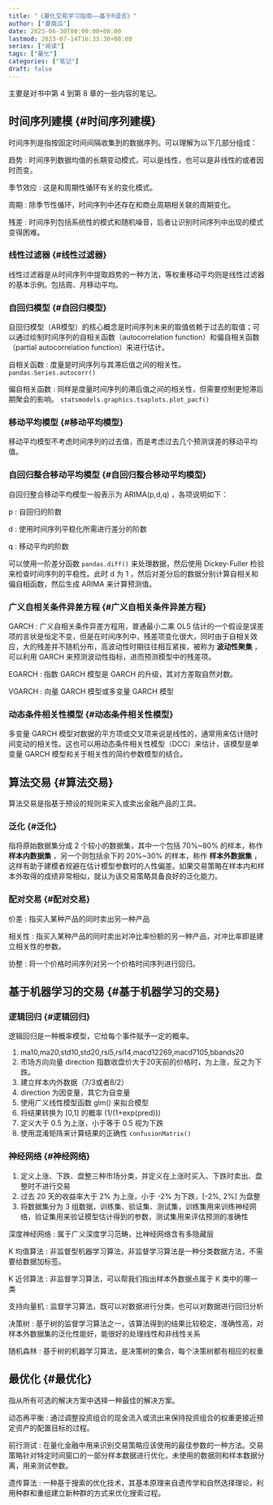 ```yaml
---
title: "《量化交易学习指南——基于R语言》"
author: ["夏南瓜"]
date: 2023-06-30T00:00:00+08:00
lastmod: 2023-07-14T16:33:30+08:00
series: ["阅读"]
tags: ["量化"]
categories: ["笔记"]
draft: false
---
```


主要是对书中第 4 到第 8 章的一些内容的笔记。


## 时间序列建模 {#时间序列建模}

时间序列是指按固定时间间隔收集到的数据序列。可以理解为以下几部分组成：

趋势
: 时间序列数据均值的长期变动模式，可以是线性，也可以是非线性的或者因时而变。

季节效应
: 这是和周期性循环有关的变化模式。

周期
: 除季节性循环，时间序列中还存在和商业周期相关联的周期变化。

残差
: 时间序列包括系统性的模式和随机噪音，后者让识别时间序列中出现的模式变得困难。


### 线性过滤器 {#线性过滤器}

线性过滤器是从时间序列中提取趋势的一种方法，等权重移动平均则是线性过滤器的基本示例。包括周、月移动平均。


### 自回归模型 {#自回归模型}

自回归模型（AR模型）的核心概念是时间序列未来的取值依赖于过去的取值；可以通过绘制时间序列的自相关函数（autocorrelation function）和偏自相关函数（partial autocorrelation function）来进行估计。

自相关函数
: 度量是时间序列与其滞后值之间的相关性。 `pandas.Series.autocorr()`

偏自相关函数
: 同样是度量时间序列的滞后值之间的相关性，但需要控制更短滞后期聚会的影响。 `statsmodels.graphics.tsaplots.plot_pacf()`


### 移动平均模型 {#移动平均模型}

移动平均模型不考虑时间序列的过去值，而是考虑过去几个预测误差的移动平均值。


### 自回归整合移动平均模型 {#自回归整合移动平均模型}

自回归整合移动平均模型一般表示为 ARIMA(p,d,q) ，各项说明如下：

p
: 自回归的阶数

d
: 使用时间序列平稳化所需进行差分的阶数

q
: 移动平均的阶数

可以使用一阶差分函数 `pandas.diff()` 来处理数据，然后使用 Dickey-Fuller 检验来检查时间序列的平稳性。此时 d 为 1 ，然后对差分后的数据分别计算自相关和偏自相函数，然后生成 ARIMA 来计算预测值。


### 广义自相关条件异差方程 {#广义自相关条件异差方程}

GARCH
: 广义自相关条件异差方程用，普通最小二乘 OLS 估计的一个假设是误差项的言状是恒定不变，但是在时间序列中，残差项变化很大，同时由于自相关效应，大的残差并不随机分布，高波动性时期往往相互紧挨，被称为 **波动性聚集** ，可以利用 GARCH 来预测波动性指标，进而预测模型中的残差项。

EGARCH
: 指数 GARCH 模型是 GARCH 的升级，其对方差取自然对数。

VGARCH
: 向量 GARCH 模型或多变量 GARCH 模型


### 动态条件相关性模型 {#动态条件相关性模型}

多变量 GARCH 模型对数据的平方项或交叉项来说是线性的，通常用来估计随时间变动的相关性。这也可以用动态条件相关性模型（DCC）来估计，该模型是单变量 GARCH 模型和关于相关性的简约参数模型的结合。


## 算法交易 {#算法交易}

算法交易是指基于预设的规则来买入或卖出金融产品的工具。


### 泛化 {#泛化}

指将原始数据集分成 2 个较小的数据集，其中一个包括 70%~80% 的样本，称作 **样本内数据集** ，另一个则包括余下的 20%~30% 的样本，称作 **样本外数据集** ，这样有助于建模者规避在估计模型参数时的人性偏差。如果交易策略在样本内和样本外取得的成绩非常相似，就认为该交易策略具备良好的泛化能力。


### 配对交易 {#配对交易}

价差
: 指买入某种产品的同时卖出另一种产品

相关性
: 指买入某种产品的同时卖出对冲比率份额的另一种产品，对冲比率即是建立相关性的参数。

协整
: 将一个价格时间序列对另一个价格时间序列进行回归。


## 基于机器学习的交易 {#基于机器学习的交易}


### 逻辑回归 {#逻辑回归}

逻辑回归是一种概率模型，它给每个事件赋予一定的概率。

1.  ma10,ma20,std10,std20,rsi5,rsi14,macd12269,macd7105,bbands20
2.  市场方向向量 direction 指数收盘价大于20天前的价格时，为上涨，反之为下跌。
3.  建立样本内外数据（7/3或者8/2）
4.  direction 为因变量，其它为自变量
5.  使用广义线性模型函数 glm() 来拟合模型
6.  将结果转换为 [0,1] 的概率 (1/(1+exp(pred)))
7.  定义大于 0.5 为上涨，小于等于 0.5 视为下跌
8.  使用混淆矩阵来计算结果的正确性 `confusionMatrix()`


### 神经网络 {#神经网络}

1.  定义上涨、下跌、盘整三种市场分类，并定义在上涨时买入、下跌时卖出、盘整时不进行交易
2.  过去 20 天的收益率大于 2% 为上涨，小于 -2% 为下跌，[-2%, 2%] 为盘整
3.  将数据集分为 3 组数据，训练集、验证集、测试集，训练集用来训练神经网络，验证集用来验证模型估计得到的参数，测试集用来评估预测的准确性

<!--listend-->

深度神经网络
: 属于广义深度学习范畴，比神经网络含有多隐藏层

K 均值算法
: 非监督型机器学习算法，非监督学习算法是一种分类数据方法，不需要给数据加标签。

K 近邻算法
: 非监督学习算法，可以帮我们指出样本外数据点属于 K 类中的哪一类

支持向量机
: 监督学习算法，既可以对数据进行分类，也可以对数据进行回归分析

决策树
: 基于树的监督学习算法之一，该算法得到的结果比较稳定，准确性高，对样本外数据集的泛化性能好，能很好的处理线性和非线性关系

随机森林
: 基于树的机器学习算法，是决策树的集合，每个决策树都有相应的权重


## 最优化 {#最优化}

指从所有可选的解决方案中选择一种最佳的解决方案。

动态再平衡
: 通过调整投资组合的现金流入或流出来保持投资组合的权重更接近预定资产的配置目标的过程。

前行测试
: 在量化金融中用来识别交易策略应该使用的最佳参数的一种方法。交易策略针对特定时间窗口的一部分样本数据进行优化，未使用的数据则和样本数据分离，用来测试参数。

遗传算法
: 一种基于搜索的优化技术，其基本原理来自遗传学和自然选择理论，利用种群和重组建立新种群的方式来优化搜索过程。
